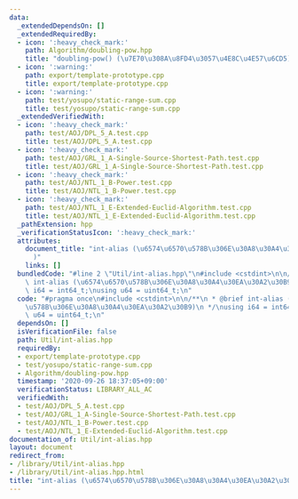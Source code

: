 ```yaml
---
data:
  _extendedDependsOn: []
  _extendedRequiredBy:
  - icon: ':heavy_check_mark:'
    path: Algorithm/doubling-pow.hpp
    title: "doubling-pow() (\u7E70\u308A\u8FD4\u3057\u4E8C\u4E57\u6CD5)"
  - icon: ':warning:'
    path: export/template-prototype.cpp
    title: export/template-prototype.cpp
  - icon: ':warning:'
    path: test/yosupo/static-range-sum.cpp
    title: test/yosupo/static-range-sum.cpp
  _extendedVerifiedWith:
  - icon: ':heavy_check_mark:'
    path: test/AOJ/DPL_5_A.test.cpp
    title: test/AOJ/DPL_5_A.test.cpp
  - icon: ':heavy_check_mark:'
    path: test/AOJ/GRL_1_A-Single-Source-Shortest-Path.test.cpp
    title: test/AOJ/GRL_1_A-Single-Source-Shortest-Path.test.cpp
  - icon: ':heavy_check_mark:'
    path: test/AOJ/NTL_1_B-Power.test.cpp
    title: test/AOJ/NTL_1_B-Power.test.cpp
  - icon: ':heavy_check_mark:'
    path: test/AOJ/NTL_1_E-Extended-Euclid-Algorithm.test.cpp
    title: test/AOJ/NTL_1_E-Extended-Euclid-Algorithm.test.cpp
  _pathExtension: hpp
  _verificationStatusIcon: ':heavy_check_mark:'
  attributes:
    document_title: "int-alias (\u6574\u6570\u578B\u306E\u30A8\u30A4\u30EA\u30A2\u30B9\
      )"
    links: []
  bundledCode: "#line 2 \"Util/int-alias.hpp\"\n#include <cstdint>\n\n/**\n * @brief\
    \ int-alias (\u6574\u6570\u578B\u306E\u30A8\u30A4\u30EA\u30A2\u30B9)\n */\nusing\
    \ i64 = int64_t;\nusing u64 = uint64_t;\n"
  code: "#pragma once\n#include <cstdint>\n\n/**\n * @brief int-alias (\u6574\u6570\
    \u578B\u306E\u30A8\u30A4\u30EA\u30A2\u30B9)\n */\nusing i64 = int64_t;\nusing\
    \ u64 = uint64_t;\n"
  dependsOn: []
  isVerificationFile: false
  path: Util/int-alias.hpp
  requiredBy:
  - export/template-prototype.cpp
  - test/yosupo/static-range-sum.cpp
  - Algorithm/doubling-pow.hpp
  timestamp: '2020-09-26 18:37:05+09:00'
  verificationStatus: LIBRARY_ALL_AC
  verifiedWith:
  - test/AOJ/DPL_5_A.test.cpp
  - test/AOJ/GRL_1_A-Single-Source-Shortest-Path.test.cpp
  - test/AOJ/NTL_1_B-Power.test.cpp
  - test/AOJ/NTL_1_E-Extended-Euclid-Algorithm.test.cpp
documentation_of: Util/int-alias.hpp
layout: document
redirect_from:
- /library/Util/int-alias.hpp
- /library/Util/int-alias.hpp.html
title: "int-alias (\u6574\u6570\u578B\u306E\u30A8\u30A4\u30EA\u30A2\u30B9)"
---
```

